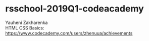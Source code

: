 # rsschool-2019Q1-codeacademy
Yauheni Zakharenka <br>
HTML CSS Basics: https://www.codecademy.com/users/zhenuua/achievements